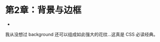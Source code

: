 # 第2章：背景与边框

<!-- @import "[TOC]" {cmd="toc" depthFrom=3 depthTo=6 orderedList=false} -->

<!-- code_chunk_output -->

- [](#)

<!-- /code_chunk_output -->

我从没想过 background 还可以组成如此强大的花纹...这真是 CSS 必读经典。

### 
